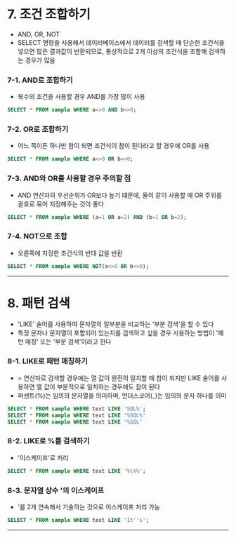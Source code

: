 # 7. 조건 조합하기
- AND, OR, NOT
- SELECT 명령을 사용해서 데이터베이스에서 데이터를 검색할 때 단순한 조건식을 넣으면 많은 결과값이 반환되므로, 통상적으로 2개 이상의 조건식을 조합해 검색하는 경우가 많음

### 7-1. AND로 조합하기
- 복수의 조건을 사용할 경우 AND를 가장 많이 사용

```sql
SELECT * FROM sample WHERE a<>0 AND b<>0;
```

### 7-2. OR로 조합하기
- 어느 쪽이든 하나만 참이 되면 조건식이 참이 된다라고 할 경우에 OR를 사용

```sql
SELECT * FROM sample WHERE a<>0 OR b<>0;
```

### 7-3. AND와 OR를 사용할 경우 주의할 점
- AND 연산자의 우선순위가 OR보다 높기 떄문에, 둘이 같이 사용할 때 OR 주위를 괄호로 묶어 지정해주는 것이 좋다

```sql
SELECT * FROM sample WHERE (a=1 OR a=2) AND (b=1 OR b=2);
```

### 7-4. NOT으로 조합
- 오른쪽에 지정한 조건식의 반대 값을 반환

```sql
SELECT * FROM sample WHERE NOT(a<>0 OR b<>0);
```
<hr>

# 8. 패턴 검색
- 'LIKE' 술어를 사용하여 문자열의 일부분을 비교하는 '부분 검색'을 할 수 있다
- 특정 문자나 문자열이 포함되어 있는지를 검색하고 싶을 경우 사용하는 방법이 '패턴 매칭' 또는 '부분 검색'이라고 한다

### 8-1. LIKE로 패턴 매칭하기
- \= 연산자로 검색할 경우에는 열 값이 완전히 일치할 때 참이 되지만 LIKE 술어를 사용하면 열 값이 부분적으로 일치하는 경우에도 참이 된다
- 퍼센트(%)는 임의의 문자열을 의미하며, 언더스코어(\_)는 임의의 문자 하나를 의미

```sql
SELECT * FROM sample WHERE text LIKE 'SQL%';
SELECT * FROM sample WHERE text LIKE '%SQL%'
SELECT * FROM sample WHERE text LIKE '%SQL'
```

### 8-2. LIKE로 %를 검색하기
- '이스케이프'로 처리

```sql
SELECT * FROM sample WHERE text LIKE '%\%%';
```

### 8-3. 문자열 상수 '의 이스케이프
- '를 2개 연속해서 기술하는 것으로 이스케이프 처리 가능

```sql
SELECT * FROM sample WHERE text LIKE 'It''s';
```

<hr>

